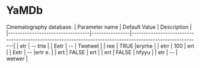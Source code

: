 <h1>YaMDb</h1>
Cinematography database.
| Parameter name 	                 | Default Value 	 | Description 	                                                                                             |
|----------------------------------|----------------|-----------------------------------------------------------------------------------------------------------|
| etr	                  | -- 	           trte	 |
| Eetr	                | --	            | Twetwet                       |
| ree	           | TRUE	          |eryrhe                     |
| etrr	                    | 100            | ert     	                                                                     |
| Eetr       | --	            |ertr e.                                                              |
| ert 	 | FALSE	         | ert	     |
| ert	                  | FALSE	         | hfyyu                                              |
| etr  	                 | --	            | wetwer      |
